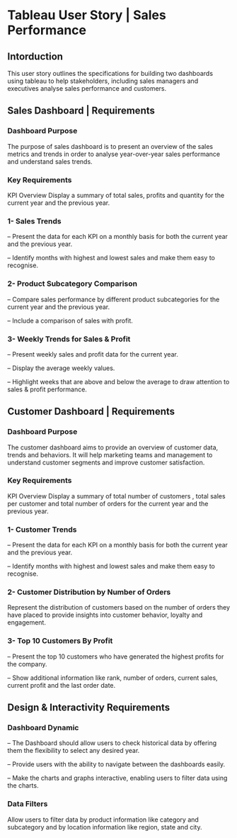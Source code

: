 # Tableau User Story | Sales Performance
## Intorduction
  This user story outlines the specifications for building two dashboards using tableau to help stakeholders, including sales managers and executives analyse sales performance and customers. 

## Sales Dashboard | Requirements
  ### Dashboard Purpose
  The purpose of sales dashboard is to present an overview of the sales metrics and trends in order to analyse year-over-year sales performance and understand sales trends.
  
  ### Key Requirements
  KPI Overview
  Display a summary of total sales, profits and quantity for the current year and the previous year.
  
  ### 1- Sales Trends
   – Present the data for each KPI on a monthly basis for both the current year and the previous year.

   – Identify months with highest and lowest sales and make them easy to recognise.
  
  ### 2- Product Subcategory Comparison
   – Compare sales performance by different product subcategories for the current year and the previous year.

   – Include a comparison of sales with profit.
  
  ### 3- Weekly Trends for Sales & Profit
   – Present weekly sales and profit data for the current year.

   – Display the average weekly values.

   – Highlight weeks that are above and below the average to draw attention to sales & profit performance.

## Customer Dashboard | Requirements
  ### Dashboard Purpose
  The customer dashboard aims to provide an overview of customer data, trends and behaviors. It will help marketing teams and management to understand customer segments and improve customer satisfaction.
  
  ### Key Requirements
  KPI Overview
  Display a summary of total number of customers , total sales per customer and total number of orders for the current year and the previous year.
  
  ### 1- Customer Trends
   – Present the data for each KPI on a monthly basis for both the current year and the previous year.
  
   – Identify months with highest and lowest sales and make them easy to recognise.
  
  ### 2- Customer Distribution by Number of Orders
  Represent the distribution of customers based on the number of orders they have placed to provide insights into customer behavior, loyalty and engagement.
  
  ### 3- Top 10 Customers By Profit
   – Present the top 10 customers who have generated the highest profits for the company.
  
   – Show additional information like rank, number of orders, current sales, current profit and the last order date.

## Design & Interactivity Requirements
  ### Dashboard Dynamic
   – The Dashboard should allow users to check historical data by offering them the flexibility to select any desired year.
  
   – Provide users with the ability to navigate between the dashboards easily.
  
   – Make the charts and graphs interactive, enabling users to filter data using the charts.
  
  ### Data Filters
  Allow users to filter data by product information like category and subcategory and by location information like region, state and city.
